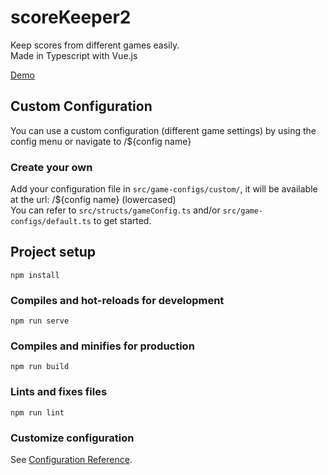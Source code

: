 # scoreKeeper2

Keep scores from different games easily.  
Made in Typescript with Vue.js  

[Demo](https://oli8.github.io/scoreKeeper2)

## Custom Configuration

You can use a custom configuration (different game settings) by using the config menu or navigate to /${config name}

### Create your own

Add your configuration file in `src/game-configs/custom/`, it will be available at the url: /${config name} (lowercased)  
You can refer to `src/structs/gameConfig.ts` and/or `src/game-configs/default.ts` to get started.

## Project setup
```
npm install
```

### Compiles and hot-reloads for development
```
npm run serve
```

### Compiles and minifies for production
```
npm run build
```

### Lints and fixes files
```
npm run lint
```

### Customize configuration
See [Configuration Reference](https://cli.vuejs.org/config/).

